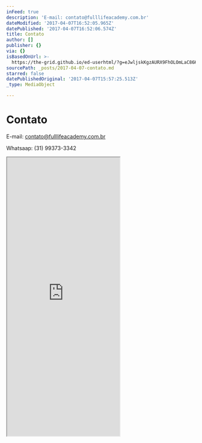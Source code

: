 ```yaml
---
inFeed: true
description: 'E-mail: contato@fulllifeacademy.com.br'
dateModified: '2017-04-07T16:52:05.965Z'
datePublished: '2017-04-07T16:52:06.574Z'
title: Contato
author: []
publisher: {}
via: {}
isBasedOnUrl: >-
  https://the-grid.github.io/ed-userhtml/?g=eJwljskKgzAURX9FhOLOmLaC86KF1r8oGV5MSmJCjLT26-uwuRwOZ3EbJTwxEO1Lrefg2ziLoyksGtpYghpkqPIsc9_6o3iQVVme6iOsRjtCvbaetYkMwU0VQsJ6M6U_K62bqVYsZdYgMWutlQDCCAezrIr6vUR3OwbCwmPjTTjwhqAhx6_iLeTlim8cP3sMBR3wGfdJ16DjcfcHJh9BQA
sourcePath: _posts/2017-04-07-contato.md
starred: false
datePublishedOriginal: '2017-04-07T15:57:25.513Z'
_type: MediaObject

---
```

# Contato

E-mail: contato@fulllifeacademy.com.br

Whatsaap: (31) 99373-3342

<iframe src="https://the-grid.github.io/ed-userhtml/?g=eJwljskOgyAURX_FmDTuRDpFcVi0SetfNIAPoQEhiGnt19dhc3Nycha3UsJTA9G2zPoOfB1ncTSGWUMdS1C9DOSKM_ctP6oLkhTFodxDMtgByqX1vE5kCG4kCAnrzZj-rLRuYlrxlFuDxKS1VgIopx2YeVHMbyW62yFQHh4rr8KBNxT1F_zK30KezvjW4WeLIWc9PuI2aSq0P27-J0ZBQg" height="740" style=""></iframe>